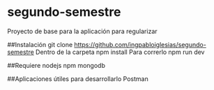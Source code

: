 # segundo-semestre
Proyecto de base para la aplicación para regularizar

##Instalación
git clone https://github.com/ingpabloiglesias/segundo-semestre
Dentro de la carpeta
npm install
Para correrlo
npm run dev

##Requiere
nodejs
npm
mongodb

##Aplicaciones útiles para desarrollarlo
Postman
